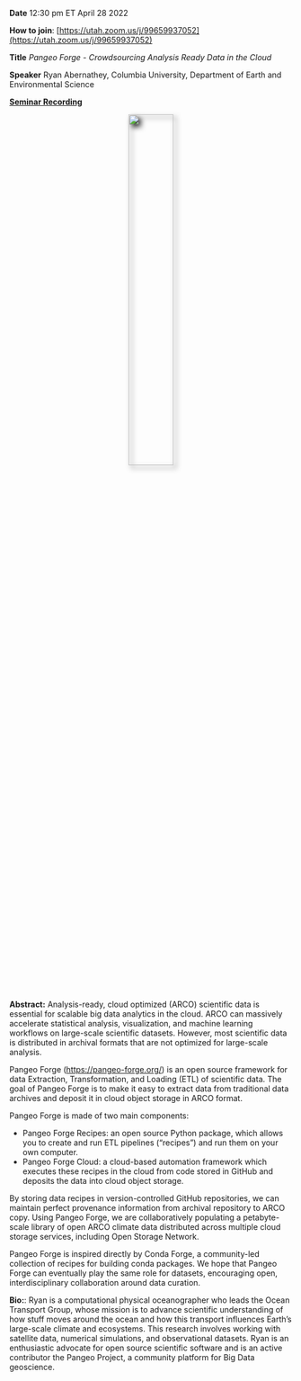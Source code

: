 
**Date** 12:30 pm ET April 28 2022

**How to join**: [https://utah.zoom.us/j/99659937052](https://utah.zoom.us/j/99659937052)

**Title** *Pangeo Forge - Crowdsourcing Analysis Ready Data in the Cloud*

**Speaker** Ryan Abernathey, Columbia University, Department of Earth and Environmental Science

<a target="_blank" href='https://drive.google.com/file/d/1eIp0cQP-CL0LZZb34Z_ABb_gVuGMxTAI/view'>**Seminar Recording**</a>


<p align=center>
<img src="https://user-images.githubusercontent.com/1260735/160108618-072ee48e-464c-4241-ad11-19b60add9b26.png" width="40%" style="filter: drop-shadow(5px 5px 5px #222);"> 
</p> 

**Abstract:** Analysis-ready, cloud optimized (ARCO) scientific data is essential for scalable big data analytics in the cloud. 
ARCO can massively accelerate statistical analysis, visualization, and machine learning workflows on large-scale scientific datasets. 
However, most scientific data is distributed in archival formats that are not optimized for large-scale analysis. 

Pangeo Forge (https://pangeo-forge.org/) is an open source framework for data Extraction, Transformation, and Loading (ETL) of scientific data. 
The goal of Pangeo Forge is to make it easy to extract data from traditional data archives and deposit it in cloud object storage in ARCO format.

Pangeo Forge is made of two main components:

- Pangeo Forge Recipes: an open source Python package, which allows you to create and run ETL pipelines (“recipes”) and run them on your own computer.
- Pangeo Forge Cloud: a cloud-based automation framework which executes these recipes in the cloud from code stored in GitHub and deposits the data into cloud object storage.

By storing data recipes in version-controlled GitHub repositories, we can maintain perfect provenance information from archival repository to ARCO copy. 
Using Pangeo Forge, we are collaboratively populating a petabyte-scale library of open ARCO climate data distributed across multiple cloud storage services, 
including Open Storage Network.

Pangeo Forge is inspired directly by Conda Forge, a community-led collection of recipes for building conda packages. 
We hope that Pangeo Forge can eventually play the same role for datasets, encouraging open, interdisciplinary collaboration around data curation.

**Bio:**: Ryan is a computational physical oceanographer who leads the Ocean Transport Group, whose mission is to advance scientific understanding of how stuff moves around the ocean and how this transport influences Earth’s large-scale climate and ecosystems. This research involves working with satellite data, numerical simulations, and observational datasets. Ryan is an enthusiastic advocate for open source scientific software and is an active contributor the Pangeo Project, a community platform for Big Data geoscience.




